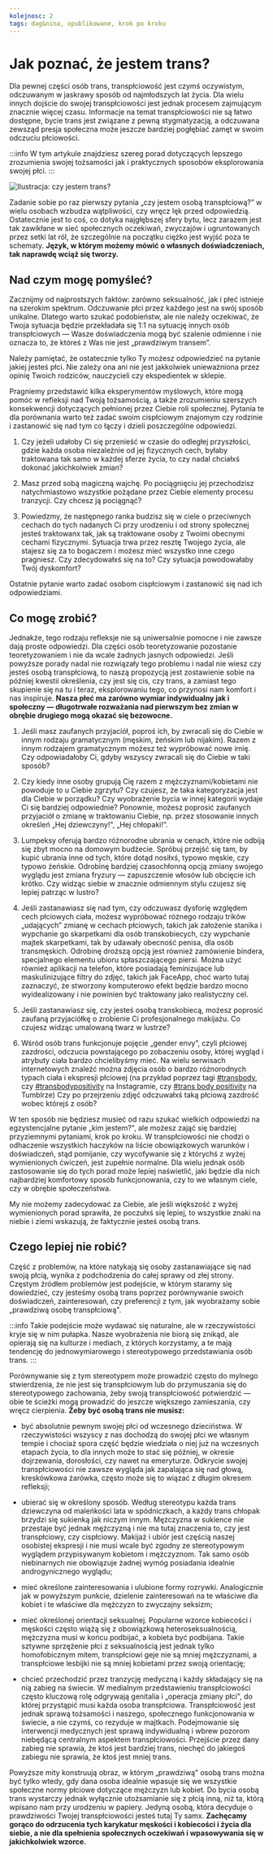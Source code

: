 ```yaml
---
kolejnosc: 2
tags: dag&nina, opublikowane, krok po kroku
---
```


# Jak poznać, że jestem trans?

Dla pewnej części osób trans, transpłciowość jest czymś oczywistym, odczuwanym w jaskrawy sposób od najmłodszych lat życia. Dla wielu innych dojście do swojej transpłciowości jest jednak procesem zajmującym znacznie więcej czasu. Informacje na temat transpłciowości nie są łatwo dostępne, bycie trans jest związane z pewną stygmatyzacją, a odczuwana zewsząd presja społeczna może jeszcze bardziej pogłębiać zamęt w swoim odczuciu płciowości.

:::info
W tym artykule znajdziesz szereg porad dotyczących lepszego zrozumienia swojej tożsamości jak i praktycznych sposobów eksplorowania swojej płci.
:::


![Ilustracja: czy jestem trans?](https://tranzycja.pl/media/img/czy-jestem-trans.png)

Zadanie sobie po raz pierwszy pytania „czy jestem osobą transpłciową?” w wielu osobach wzbudza wątpliwości, czy wręcz lęk przed odpowiedzią. Ostatecznie jest to coś, co dotyka najgłębszej sfery bytu, lecz zarazem jest tak zawikłane w sieć społecznych oczekiwań, zwyczajów i ugruntowanych przez setki lat ról, że szczególnie na początku ciężko jest wyjść poza te schematy. **Język, w którym możemy mówić o własnych doświadczeniach, tak naprawdę wciąż się tworzy.**

## Nad czym mogę pomyśleć?

Zacznijmy od najprostszych faktów: zarówno seksualność, jak i płeć istnieje na szerokim spektrum. Odczuwanie płci przez każdego jest na swój sposób unikalne. Dlatego warto szukać podobieństw, ale nie należy oczekiwać, że Twoja sytuacja będzie przekładała się 1:1 na sytuację innych osób transpłciowych — Wasze doświadczenia mogą być szalenie odmienne i nie oznacza to, że któreś z Was nie jest „prawdziwym transem”. 

Należy pamiętać, że ostatecznie tylko Ty możesz odpowiedzieć na pytanie jakiej jesteś płci. Nie zależy ona ani nie jest jakkolwiek unieważniona przez opinię Twoich rodziców, nauczycieli czy ekspedientek w sklepie. 

Pragniemy przedstawić kilka eksperymentów myślowych, które mogą pomóc w refleksji nad Twoją tożsamością, a także zrozumieniu szerszych konsekwencji dotyczących pełnionej przez Ciebie roli społecznej. Pytania te dla porównania warto też zadać swoim cispłciowym znajomym czy rodzinie i zastanowić się nad tym co łączy i dzieli poszczególne odpowiedzi. 

1. Czy jeżeli udałoby Ci się przenieść w czasie do odległej przyszłości, gdzie każda osoba niezależnie od jej fizycznych cech, byłaby traktowana tak samo w każdej sferze życia, to czy nadal chciałxś dokonać jakichkolwiek zmian?

2. Masz przed sobą magiczną wajchę. Po pociągnięciu jej przechodzisz natychmiastowo wszystkie pożądane przez Ciebie elementy procesu tranzycji. Czy chcesz ją pociągnąć? 

3. Powiedzmy, że następnego ranka budzisz się w ciele o przeciwnych cechach do tych nadanych Ci przy urodzeniu i od strony społecznej jesteś traktowanx tak, jak są traktowane osoby z Twoimi obecnymi cechami fizycznymi. Sytuacja trwa przez resztę Twojego życia, ale stajesz się za to bogaczem i możesz mieć wszystko inne czego pragniesz. Czy zdecydowałxś się na to? Czy sytuacja powodowałaby Twój dyskomfort?

Ostatnie pytanie warto zadać osobom cispłciowym i zastanowić się nad ich odpowiedziami.

## Co mogę zrobić?

Jednakże, tego rodzaju refleksje nie są uniwersalnie pomocne i nie zawsze dają proste odpowiedzi. Dla części osób teoretyzowanie pozostanie teoretyzowaniem i nie da wcale żadnych jasnych odpowiedzi. Jeśli powyższe porady nadal nie rozwiązały tego problemu i nadal nie wiesz czy jesteś osobą transpłciową, to naszą propozycją jest zostawienie sobie na później kwestii określenia, czy jest się cis, czy trans, a zamiast tego skupienie się na tu i teraz, eksplorowaniu tego, co przynosi nam komfort i nas inspiruje. **Nasza płeć ma zarówno wymiar indywidualny jak i społeczny — długotrwałe rozważania nad pierwszym bez zmian w obrębie drugiego mogą okazać się bezowocne.**

1. Jeśli masz zaufanych przyjaciół, poproś ich, by zwracali się do Ciebie w innym rodzaju gramatycznym (męskim, żeńskim lub nijakim). Razem z innym rodzajem gramatycznym możesz też wypróbować nowe imię. Czy odpowiadałoby Ci, gdyby wszyscy zwracali się do Ciebie w taki sposób?

2. Czy kiedy inne osoby grupują Cię razem z mężczyznami/kobietami nie powoduje to u Ciebie zgrzytu? Czy czujesz, że taka kategoryzacja jest dla Ciebie w porządku? Czy wyobrażenie bycia w innej kategorii wydaje Ci się bardziej odpowiednie? Ponownie, możesz poprosić zaufanych przyjaciół o zmianę w traktowaniu Ciebie, np. przez stosowanie innych określeń „Hej dziewczyny!", „Hej chłopaki!”.

3. Lumpeksy oferują bardzo różnorodne ubrania w cenach, które nie odbiją się zbyt mocno na domowym budżecie. Spróbuj przejść się tam, by kupić ubrania inne od tych, które dotąd nosiłxś, typowo męskie, czy typowo żeńskie. Odrobinę bardziej czasochłonną opcją zmiany swojego wyglądu jest zmiana fryzury — zapuszczenie włosów lub obcięcie ich krótko. Czy widząc siebie w znacznie odmiennym stylu czujesz się lepiej patrząc w lustro? 

4. Jeśli zastanawiasz się nad tym, czy odczuwasz dysforię względem cech płciowych ciała, możesz wypróbować różnego rodzaju trików „udających” zmianę w cechach płciowych, takich jak założenie stanika i wypchanie go skarpetkami dla osób transkobiecych, czy wypchanie majtek skarpetkami, tak by udawały obecność penisa, dla osób transmęskich. Odrobinę droższą opcją jest również zamówienie bindera, specjalnego elementu ubioru spłaszczającego piersi. Można użyć również aplikacji na telefon, które posiadają feminizujace lub maskulinizujące filtry do zdjęć, takich jak FaceApp, choć warto tutaj zaznaczyć, że stworzony komputerowo efekt będzie bardzo mocno wyidealizowany i nie powinien być traktowany jako realistyczny cel.

5. Jeśli zastanawiasz się, czy jesteś osobą transkobiecą, możesz poprosić zaufaną przyjaciółkę o zrobienie Ci profesjonalnego makijażu. Co czujesz widząc umalowaną twarz w lustrze?

6. Wśród osób trans funkcjonuje pojęcie „gender envy”, czyli płciowej zazdrości, odczucia powstającego po zobaczeniu osoby, której wygląd i atrybuty ciała bardzo chcielibyśmy mieć. Na wielu serwisach internetowych znaleźć można zdjęcia osób o bardzo różnorodnych typach ciała i ekspresji płciowej (na przykład poprzez tagi [#transbody](https://www.instagram.com/explore/tags/transbody/), czy [#transbodypositivity](https://www.instagram.com/explore/tags/transbodypositivity/) na Instagramie, czy [#trans body positivity](https://www.tumblr.com/search/%23trans+body+positivity) na Tumblrze) Czy po przejrzeniu zdjęć odczuwałxś taką płciową zazdrość wobec którejś z osób?

W ten sposób nie będziesz musieć od razu szukać wielkich odpowiedzi na egzystencjalne pytanie „kim jestem?", ale możesz zająć się bardziej przyziemnymi pytaniami, krok po kroku. W transpłciowości nie chodzi o odhaczenie wszystkich haczyków na liście obowiązkowych warunków i doświadczeń, stąd pomijanie, czy wycofywanie się z którychś z wyżej wymienionych ćwiczeń, jest zupełnie normalne. Dla wielu jednak osób zastosowanie się do tych porad może lepiej naświetlić, jaki będzie dla nich najbardziej komfortowy sposób funkcjonowania, czy to we własnym ciele, czy w obrębie społeczeństwa. 

My nie możemy zadecydować za Ciebie, ale jeśli większość z wyżej wymienionych porad sprawiła, że poczułxś się lepiej, to wszystkie znaki na niebie i ziemi wskazują, że faktycznie jesteś osobą trans.

## Czego lepiej nie robić?

Część z problemów, na które natykają się osoby zastanawiające się nad swoją płcią, wynika z podchodzenia do całej sprawy od złej strony. Częstym źródłem problemów jest podejście, w którym staramy się dowiedzieć, czy jesteśmy osobą trans poprzez porównywanie swoich doświadczeń, zainteresowań, czy preferencji z tym, jak wyobrażamy sobie „prawdziwą osobę transpłciową". 

:::info
Takie podejście może wydawać się naturalne, ale w rzeczywistości kryje się w nim pułapka. Nasze wyobrażenia nie biorą się znikąd, ale opierają się na kulturze i mediach, z których korzystamy, a te mają tendencję do jednowymiarowego i stereotypowego przedstawiania osób trans. 
:::

Porównywanie się z tym stereotypem może prowadzić często do mylnego stwierdzenia, że nie jest się transpłciowym lub do przymuszania się do stereotypowego zachowania, żeby swoją transpłciowość potwierdzić — obie te ścieżki mogą prowadzić do jeszcze większego zamieszania, czy wręcz cierpienia. **Żeby być osobą trans nie musisz:**

- być absolutnie pewnym swojej płci od wczesnego dzieciństwa. W rzeczywistości wszyscy z nas dochodzą do swojej płci we własnym tempie i chociaż spora część będzie wiedziała o niej już na wczesnych etapach życia, to dla innych może to stać się później, w okresie dojrzewania, dorosłości, czy nawet na emeryturze. Odkrycie swojej transpłciowości nie zawsze wygląda jak zapalająca się nad głową, kreskówkowa żarówka, często może się to wiązać z długim okresem refleksji;

- ubierać się w określony sposób. Według stereotypu każda trans dziewczyna od maleńkości lata w spódniczkach, a każdy trans chłopak brzydzi się sukienką jak niczym innym. Mężczyzna w sukience nie przestaje być jednak mężczyzną i nie ma tutaj znaczenia to, czy jest transpłciowy, czy cispłciowy. Makijaż i ubiór jest częścią naszej osobistej ekspresji i nie musi wcale być zgodny ze stereotypowym wyglądem przypisywanym kobietom i mężczyznom. Tak samo osób niebinarnych nie obowiązuje żadnej wymóg posiadania idealnie androgynicznego wyglądu;

- mieć określone zainteresowania i ulubione formy rozrywki. Analogicznie jak w powyższym punkcie, dzielenie zainteresowań na te właściwe dla kobiet i te właściwe dla mężczyzn to zwyczajny seksizm;

- mieć określonej orientacji seksualnej. Popularne wzorce kobiecości i męskości często wiążą się z obowiązkową heteroseksualnością, mężczyzna musi w końcu podbijać, a kobieta być podbijana. Takie sztywne sprzężenie płci z seksualnością jest jednak tylko homofobicznym mitem, transpłciowi geje nie są mniej mężczyznami, a transpłciowe lesbijki nie są mniej kobietami przez swoją orientację;

- chcieć przechodzić przez tranzycję medyczną i każdy składający się na nią zabieg na świecie. W medialnym przedstawieniu transpłciowości często kluczową rolę odgrywają genitalia i „operacja zmiany płci", do której przystąpić musi każda osoba transpłciowa. Transpłciowość jest jednak sprawą tożsamości i naszego, społecznego funkcjonowania w świecie, a nie czymś, co rezyduje w majtkach. Podejmowanie się interwencji medycznych jest sprawą indywidualną i wbrew pozorom niebędącą centralnym aspektem transpłciowości. Przejście przez dany zabieg nie sprawia, że ktoś jest bardziej trans, niechęć do jakiegoś zabiegu nie sprawia, że ktoś jest mniej trans. 

Powyższe mity konstruują obraz, w którym „prawdziwą" osobą trans można być tylko wtedy, gdy dana osoba idealnie wpasuje się we wszystkie społeczne normy płciowe dotyczące mężczyzn lub kobiet. Do bycia osobą trans wystarczy jednak wyłącznie utożsamianie się z płcią inną, niż ta, którą wpisano nam przy urodzeniu w papiery. Jedyną osobą, która decyduje o prawdziwości Twojej transpłciowości jesteś tutaj Ty samx. **Zachęcamy gorąco do odrzucenia tych karykatur męskości i kobiecości i życia dla siebie, a nie dla spełnienia społecznych oczekiwań i wpasowywania się w jakichkolwiek wzorce.** 
